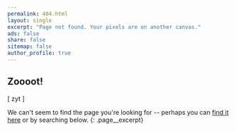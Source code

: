 ```yaml
---
permalink: 404.html
layout: single
excerpt: "Page not found. Your pixels are on another canvas."
ads: false
share: false
sitemap: false
author_profile: true
---
```

## Zoooot! ##
[ zyt <audio id="sound1" src="assets/files/fr_zut.mp3" preload="auto"></audio><a style="font-size:16px;color:red;" class="fas fa-volume-up" onclick="document.getElementById('sound1').play();"></a> ]

We can't seem to find the page you're looking for -- perhaps you can [find it here](/sitemap.xml "sitemap") or by searching below.
{: .page__excerpt}

<div class="typed__secondary">
  <script type="text/javascript">
    var GOOG_FIXURL_LANG = 'en';
    var GOOG_FIXURL_SITE = '{{ site.url }}'
  </script>
  <script type="text/javascript" src="https://linkhelp.clients.google.com/tbproxy/lh/wm/fixurl.js"></script>
</div>
